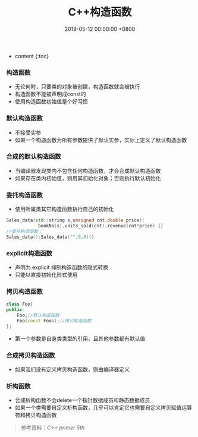 ﻿---
layout: post
title:  C++构造函数
date:   2019-05-12 00:00:00 +0800
categories: document
tag: C/C++
---

* content
{:toc}


### 构造函数

+ 无论何时，只要类的对象被创建，构造函数就会被执行
+ 构造函数不能被声明成const的
+ 使用构造函数初始值是个好习惯
### 默认构造函数
+ 不接受实参
+ 如果一个构造函数为所有参数提供了默认实参，实际上定义了默认构造函数
### 合成的默认构造函数
+ 当编译器发现类内不包含任何构造函数，才会合成默认构造函数
+ 如果存在类内初始值，则用其初始化对象；否则执行默认初始化

### 委托构造函数
+ 使用所属类其它构造函数执行自己的初始化
```cpp
Sales_data(std::string s,unsigned cnt,double price):
			bookNo(s),units_sold(cnt),revenue(cnt*price) {}
//委托构造函数：
Sales_data():Sales_data("",0,0){}
```
### explicit构造函数
+ 声明为 explicit 抑制构造函数的隐式转换
+ 只能以直接初始化形式使用

### 拷贝构造函数
```cpp
class Foo{
public:
	Foo;//默认构造函数
	Foo(const Foo&);//拷贝构造函数
};
```
+ 第一个参数是自身类类型的引用，且其他参数都有默认值
 
### 合成拷贝构造函数
+ 如果我们没有定义拷贝构造函数，则由编译器定义

### 析构函数
+ 合成析构函数不会delete一个指针数据成员和静态数据成员
+ 如果一个类需要自定义析构函数，几乎可以肯定它也需要自定义拷贝赋值运算符和拷贝构造函数


>参考资料：*C++ primer 5th*
